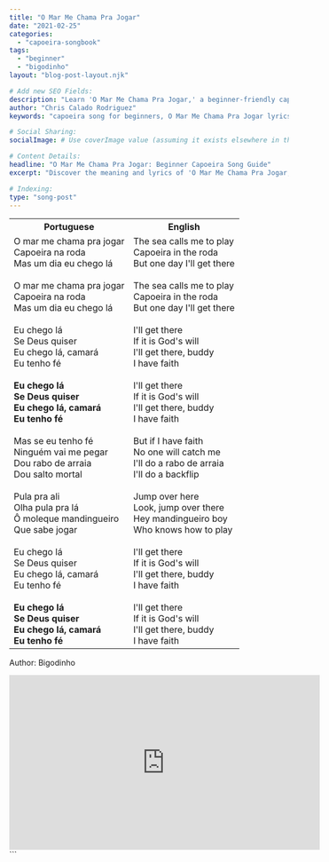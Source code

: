 ```yaml
---
title: "O Mar Me Chama Pra Jogar"
date: "2021-02-25"
categories:
  - "capoeira-songbook"
tags:
  - "beginner"
  - "bigodinho"
layout: "blog-post-layout.njk"

# Add new SEO Fields:
description: "Learn 'O Mar Me Chama Pra Jogar,' a beginner-friendly capoeira song. Lyrics, meaning, and cultural context for aspiring capoeiristas."
author: "Chris Calado Rodriguez"
keywords: "capoeira song for beginners, O Mar Me Chama Pra Jogar lyrics, bigodinho capoeira song meaning, easy capoeira songs to learn, capoeira songbook beginner, capoeira songs about the ocean, learn capoeira through music, capoeira call and response songs"

# Social Sharing:
socialImage: # Use coverImage value (assuming it exists elsewhere in the complete file)

# Content Details:
headline: "O Mar Me Chama Pra Jogar: Beginner Capoeira Song Guide"
excerpt: "Discover the meaning and lyrics of 'O Mar Me Chama Pra Jogar,' a popular capoeira song perfect for beginners learning the art form."

# Indexing:
type: "song-post"
---
```



<table class="capoeira-table">
    <tr class="header-row">
        <th>Portuguese</th>
        <th>English</th>
    </tr>
    <tr>
        <td>O mar me chama pra jogar<br>
Capoeira na roda<br>
Mas um dia eu chego lá<br>
<br>
O mar me chama pra jogar<br>
Capoeira na roda<br>
Mas um dia eu chego lá<br>
<br>
Eu chego lá<br>
Se Deus quiser<br>
Eu chego lá, camará<br>
Eu tenho fé<br>
<br>
<b>Eu chego lá<br>
Se Deus quiser<br>
Eu chego lá, camará<br>
Eu tenho fé</b><br>
<br>
Mas se eu tenho fé<br>
Ninguém vai me pegar<br>
Dou rabo de arraia<br>
Dou salto mortal<br>
<br>
Pula pra ali<br>
Olha pula pra lá<br>
Ô moleque mandingueiro<br>
Que sabe jogar<br>
<br>
Eu chego lá<br>
Se Deus quiser<br>
Eu chego lá, camará<br>
Eu tenho fé<br>
<br>
<b>Eu chego lá<br>
Se Deus quiser<br>
Eu chego lá, camará<br>
Eu tenho fé</b></td>
        <td>The sea calls me to play<br>
Capoeira in the roda<br>
But one day I'll get there<br>
<br>
The sea calls me to play<br>
Capoeira in the roda<br>
But one day I'll get there<br>
<br>
I'll get there<br>
If it is God's will<br>
I'll get there, buddy<br>
I have faith<br>
<br>
I'll get there<br>
If it is God's will<br>
I'll get there, buddy<br>
I have faith<br>
<br>
But if I have faith<br>
No one will catch me<br>
I'll do a rabo de arraia<br>
I'll do a backflip<br>
<br>
Jump over here<br>
Look, jump over there<br>
Hey mandingueiro boy<br>
Who knows how to play<br>
<br>
I'll get there<br>
If it is God's will<br>
I'll get there, buddy<br>
I have faith<br>
<br>
I'll get there<br>
If it is God's will<br>
I'll get there, buddy<br>
I have faith</td>
    </tr>
</table>
<figcaption>

Author: Bigodinho

</figcaption>

<iframe width="560" height="315" src="https://www.youtube.com/embed/ScODwF5JVA0" title="YouTube video player" frameborder="0" allow="accelerometer; autoplay; clipboard-write; encrypted-media; gyroscope; picture-in-picture" allowfullscreen></iframe>
```